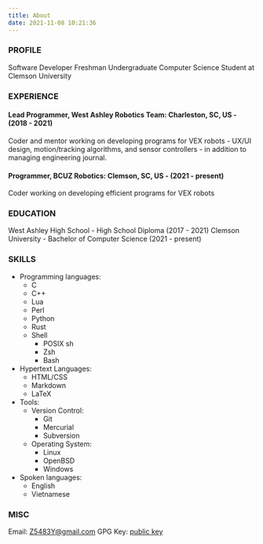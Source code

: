 ```yaml
---
title: About
date: 2021-11-08 10:21:36
---
```


### PROFILE

Software Developer
Freshman Undergraduate Computer Science Student at Clemson University

### EXPERIENCE

#### Lead Programmer, West Ashley Robotics Team: Charleston, SC, US - (2018 - 2021)

Coder and mentor working on developing programs for VEX robots - UX/UI design, motion/tracking algorithms, and sensor controllers - in addition to managing engineering journal.

#### Programmer, BCUZ Robotics: Clemson, SC, US - (2021 - present)

Coder working on developing efficient programs for VEX robots

### EDUCATION

West Ashley High School - High School Diploma (2017 - 2021)
Clemson University - Bachelor of Computer Science (2021 - present)

### SKILLS

- Programming languages:
  - C
  - C++
  - Lua
  - Perl
  - Python
  - Rust
  - Shell
    - POSIX sh
    - Zsh
    - Bash
- Hypertext Languages:
  - HTML/CSS
  - Markdown
  - LaTeX
- Tools:
  - Version Control:
    - Git
    - Mercurial
    - Subversion
  - Operating System:
    - Linux
    - OpenBSD
    - Windows
- Spoken languages:
  - English
  - Vietnamese

### MISC

Email: Z5483Y@gmail.com
GPG Key: [public key](./khuen-public-key.gpg)
